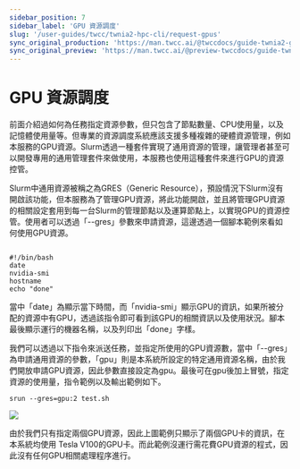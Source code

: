 ```yaml
---
sidebar_position: 7
sidebar_label: 'GPU 資源調度'
slug: '/user-guides/twcc/twnia2-hpc-cli/request-gpus'
sync_original_production: 'https://man.twcc.ai/@twccdocs/guide-twnia2-gpu-allocation-zh' 
sync_original_preview: 'https://man.twcc.ai/@preview-twccdocs/guide-twnia2-gpu-allocation-zh'
---
```


# GPU 資源調度

前面介紹過如何為任務指定資源參數，但只包含了節點數量、CPU使用量，以及記憶體使用量等。但專業的資源調度系統應該支援多種複雜的硬體資源管理，例如本服務的GPU資源。Slurm透過一種套件實現了通用資源的管理，讓管理者甚至可以開發專用的通用管理套件來做使用，本服務也使用這種套件來進行GPU的資源控管。

Slurm中通用資源被稱之為GRES（Generic Resource），預設情況下Slurm沒有開啟該功能，但本服務為了管理GPU資源，將此功能開啟，並且將管理GPU資源的相關設定套用到每一台Slurm的管理節點以及運算節點上，以實現GPU的資源控管。使用者可以透過「--gres」參數來申請資源，這邊透過一個腳本範例來看如何使用GPU資源。


```

#!/bin/bash
date
nvidia-smi
hostname
echo "done"

```



當中「date」為顯示當下時間，而「nvidia-smi」顯示GPU的資訊，如果所被分配的資源中有GPU，透過該指令即可看到該GPU的相關資訊以及使用狀況。腳本最後顯示運行的機器名稱，以及列印出「done」字樣。

我們可以透過以下指令來派送任務，並指定所使用的GPU資源數，當中「--gres」為申請通用資源的參數，「gpu」則是本系統所設定的特定通用資源名稱，由於我們開放申請GPU資源，因此參數直接設定為gpu。最後可在gpu後加上冒號，指定資源的使用量，指令範例以及輸出範例如下。


```
srun --gres=gpu:2 test.sh
```



![](https://cos.twcc.ai/SYS-MANUAL/uploads/upload_f65a134af15646063f3be2a01d9bda08.png)



由於我們只有指定兩個GPU資源，因此上圖範例只顯示了兩個GPU卡的資訊，在本系統均使用 Tesla V100的GPU卡。而此範例沒運行需花費GPU資源的程式，因此沒有任何GPU相關處理程序進行。
